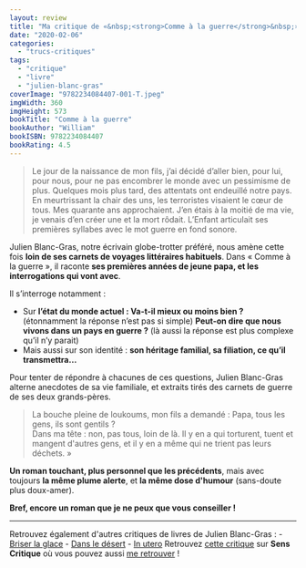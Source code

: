 ```yaml
---
layout: review
title: "Ma critique de «&nbsp;<strong>Comme à la guerre</strong>&nbsp;» de <em>Julien Blanc-Gras</em>"
date: "2020-02-06"
categories: 
  - "trucs-critiques"
tags: 
  - "critique"
  - "livre"
  - "julien-blanc-gras"
coverImage: "9782234084407-001-T.jpeg"
imgWidth: 360
imgHeight: 573
bookTitle: "Comme à la guerre"
bookAuthor: "William"
bookISBN: 9782234084407  
bookRating: 4.5
---
```


<blockquote class="citation">Le jour de la naissance de mon fils, j’ai décidé d’aller bien, pour lui, pour nous, pour ne pas encombrer le monde avec un pessimisme de plus. Quelques mois plus tard, des attentats ont endeuillé notre pays. En meurtrissant la chair des uns, les terroristes visaient le cœur de tous. Mes quarante ans approchaient. J’en étais à la moitié de ma vie, je venais d’en créer une et la mort rôdait. L’Enfant articulait ses premières syllabes avec le mot guerre en fond sonore.</blockquote>

Julien Blanc-Gras, notre écrivain globe-trotter préféré, nous amène cette fois **loin de ses carnets de voyages littéraires habituels**. Dans « Comme à la guerre », il raconte **ses premières années de jeune papa, et les interrogations qui vont avec**.

Il s’interroge notamment :

- Sur **l’état du monde actuel : Va-t-il mieux ou moins bien ?** (étonnamment la réponse n’est pas si simple) **Peut-on dire que nous vivons dans un pays en guerre ?** (là aussi la réponse est plus complexe qu’il n’y parait)
- Mais aussi sur son identité : **son héritage familial, sa filiation, ce qu’il transmettra…**

Pour tenter de répondre à chacunes de ces questions, Julien Blanc-Gras alterne anecdotes de sa vie familiale, et extraits tirés des carnets de guerre de ses deux grands-pères.

<blockquote class="citation">La bouche pleine de loukoums, mon fils a demandé&nbsp;: Papa, tous les gens, ils sont gentils&nbsp;?<br />Dans ma tête&nbsp;: non, pas tous, loin de là. Il y en a qui torturent, tuent et mangent d'autres gens, et il y en a même qui ne trient pas leurs déchets. »</blockquote>

**Un roman touchant, plus personnel que les précédents**, mais avec toujours **la même plume alerte**, et **la même dose d'humour** (sans-doute plus doux-amer).

**Bref, encore un roman que je ne peux que vous conseiller !**

* * *

Retrouvez également d'autres critiques de livres de Julien Blanc-Gras : - [Briser la glace](https://www.6x8.org/2018/01/ma-critique-de-briser-la-glace-de-julien-blanc-gras/) - [Dans le désert](https://www.6x8.org/2017/11/ma-critique-de-dans-le-desert-de-julien-blanc-gras/) - [In utero](https://www.6x8.org/2015/11/ma-critique-de-in-utero-de-julienblanc-gras/) Retrouvez [cette critique](https://www.senscritique.com/livre/Comme_a_la_guerre/critique/200310838) sur **Sens Critique** où vous pouvez aussi [me retrouver](http://www.senscritique.com/Arnaud_Malon) !
